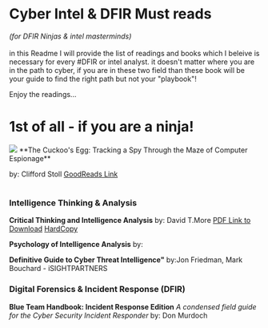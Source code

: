 # Cyber Intel & DFIR Must reads 
*(for DFIR Ninjas & intel masterminds)*
<br></br>
in this Readme I will provide the list of readings and books which I
beleive is necessary for every #DFIR or intel analyst. it doesn't
matter where you are in the path to cyber, if you are in these two
field than these book will be your guide to find the right path but
not your "playbook"! 

Enjoy the readings...

# 1st of all - if you are a ninja! 
<img src ="https://images-na.ssl-images-amazon.com/images/I/51FvGO6fPKL._SY346_.jpg"/>
**The Cuckoo's Egg: Tracking a Spy Through the Maze of Computer Espionage**

by: Clifford Stoll
[GoodReads Link](http://www.goodreads.com/book/show/18154.The_Cuckoo_s_Egg)

# 


### Intelligence Thinking & Analysis 
**Critical Thinking and Intelligence Analysis**
by: David T.More
[PDF Link to Download](http://www.au.af.mil/au/awc/awcgate/dia/ndic_moore_crit_analysis_hires.pdf)
[HardCopy](https://www.amazon.co.uk/Critical-Thinking-Intelligence-Analysis-David/dp/1523823003)

**Psychology of Intelligence Analysis**
by:

**Definitive Guide to Cyber Threat Intelligence"**
by:Jon Friedman, Mark Bouchard - iSIGHTPARTNERS

### Digital Forensics & Incident Response (DFIR)
**Blue Team Handbook: Incident Response Edition**
*A condensed field guide for the Cyber Security Incident Responder*
by: Don Murdoch
